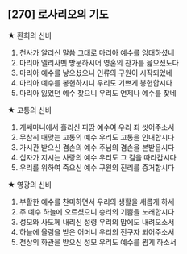 ## [270] 로사리오의 기도

★ 환희의 신비
1) 천사가 알리신 말씀 그대로 마리아 예수를 잉태하셨네
2) 마리아 엘리사벳 방문하시어 영혼의 찬가를 읊으셨도다
3) 마리아 예수를 낳으셨으니 인류의 구원이 시작되었네
4) 마리아 예수를 봉헌하시니 우리도 기쁘게 봉헌합시다
5) 마리아 잃었던 예수 찾으니 우리도 언제나 예수를 찾네

★ 고통의 신비
1) 게쎄마니에서 흘리신 피땀 예수여 우리 죄 씻어주소서
2) 무참히 매맞는 고통의 예수 우리도 고통을 인내합시다
3) 가시관 받으신 겸손의 예수 주님의 겸손을 본받읍시다
4) 십자가 지시는 사랑의 예수 우리도 그 길을 따라갑시다
5) 우리를 위하여 죽으신 예수 구원의 진리를 증거합시다

★ 영광의 신비
1) 부활한 예수를 찬미하면서 우리의 생활을 새롭게 하세
2) 주 예수 하늘에 오르셨으니 승리의 기쁨을 노래합시다
3) 성모와 사도께 내리신 성령 우리의 맘에도 내려오소서
4) 하늘에 올림을 받은 어머니 우리의 전구자 되어주소서
5) 천상의 화관을 받으신 성모 우리도 예수를 뵙게 하소서
